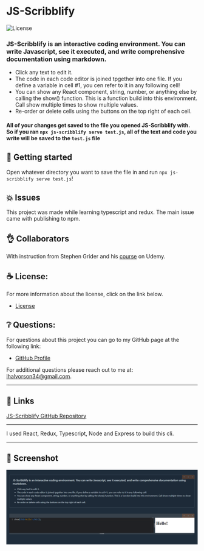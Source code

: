 # JS-Scribblify

![License](https://img.shields.io/badge/license-MIT-blue.svg "License Badge")

### JS-Scribblify is an interactive coding environment. You can write Javascript, see it executed, and write comprehensive documentation using markdown.

- Click any text to edit it.
- The code in each code editor is joined tpgether into one file. If you define a variable in cell #1, you cen refer to it in any following cell!
- You can show any React component, string, number, or anything else by calling the show() function. This is a function build into this environment. Call show multiple times to show multiple values.
- Re-order or delete cells using the buttons on the top right of each cell.

#### All of your changes get saved to the file you opened JS-Scribblify with. So if you ran `npx js-scribblify serve test.js`, all of the text and code you write will be saved to the `test.js` file

## 🍔 Getting started

Open whatever directory you want to save the file in and run `npx js-scribblify serve test.js`!

## 💥 Issues

This project was made while learning typescript and redux. The main issue came with publishing to npm.

## 👌 Collaborators

With instruction from Stephen Grider and his [course](https://www.udemy.com/course/react-and-typescript-build-a-portfolio-project/) on Udemy.

## ☕ License:

For more information about the license, click on the link below.

- [License](https://choosealicense.com/licenses/mit/)

## ❔ Questions:

For questions about this project you can go to my GitHub page at the following link:

- [GitHub Profile](https://github.com/Halvosaurus34)

For additional questions please reach out to me at: lhalvorson34@gmail.com.

---

## 🎯 Links

[JS-Scribblify GitHub Repository](https://github.com/Halvosaurus34/Eat-Da-Burger)

---

I used React, Redux, Typescript, Node and Express to build this cli.

---

## 👀 Screenshot

![Website Screenshot](./Capture.PNG)
